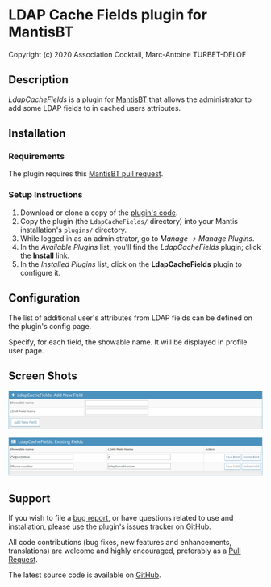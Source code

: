 # LDAP Cache Fields plugin for MantisBT

Copyright (c) 2020 Association Cocktail, Marc-Antoine TURBET-DELOF

## Description

_LdapCacheFields_ is a plugin for [MantisBT](http://mantisbt.org) that 
allows the administrator to add some LDAP fields to in cached users attributes.


## Installation

### Requirements

The plugin requires this [MantisBT pull request](https://github.com/mantisbt/mantisbt/pull/1660).

### Setup Instructions

1. Download or clone a copy of the 
   [plugin's code](https://github.com/Association-Cocktail/LdapCacheFields).
2. Copy the plugin (the `LdapCacheFields/` directory) into your Mantis
   installation's `plugins/` directory.
3. While logged in as an administrator, go to *Manage → Manage Plugins*.
4. In the *Available Plugins* list, you'll find the *LdapCacheFields* plugin;
   click the **Install** link.
5. In the *Installed Plugins* list, click on the **LdapCacheFields** plugin to configure it.

## Configuration

The list of additional user's attributes from LDAP fields can be defined on the plugin's config page.

Specify, for each field, the showable name. It will be displayed in profile user page.

## Screen Shots

![add field](screenshots/add_field.png "To add new field")

![edit fields](screenshots/edit_fields.png "To edit existing fields")

## Support

If you wish to file a
[bug report](https://github.com/Association-Cocktail/LdapCacheFields/issues/new),
or have questions related to use and installation, please use the plugin's
[issues tracker](https://github.com/Association-Cocktail/LdapCacheFields/issues)
on GitHub.

All code contributions (bug fixes, new features and enhancements, translations) 
are welcome and highly encouraged, preferably as a
[Pull Request](https://github.com/Association-Cocktail/LdapCacheFields/compare).

The latest source code is available on
[GitHub](https://github.com/Association-Cocktail/LdapCacheFields).
